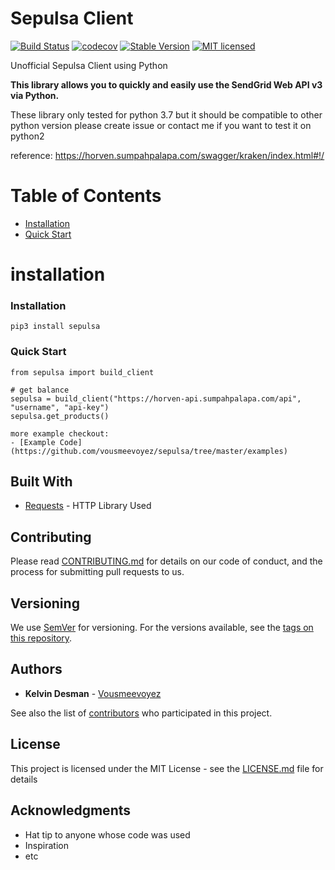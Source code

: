 # Sepulsa Client 
[![Build Status](https://github.com/vousmeevoyez/sepulsa/workflows/Python%20Pipeline/badge.svg)](https://github.com/vousmeevoyez/sepulsa/workflows/Python%20Pipeline/badge.svg)
[![codecov](https://codecov.io/gh/vousmeevoyez/sepulsa/branch/master/graph/badge.svg)](https://codecov.io/gh/vousmeevoyez/sepulsa)
[![Stable Version](https://img.shields.io/github/v/tag/vousmeevoyez/sepulsa)](https://img.shields.io/github/v/tag/vousmeevoyez/sepulsa)
[![MIT licensed](https://img.shields.io/badge/license-MIT-blue.svg)](./LICENSE.md)

Unofficial Sepulsa Client using Python 

**This library allows you to quickly and easily use the SendGrid Web API v3 via Python.**

These library only tested for python 3.7 but it should be compatible to other python version
please create issue or contact me if you want to test it on python2

reference: https://horven.sumpahpalapa.com/swagger/kraken/index.html#!/

# Table of Contents

* [Installation](#installation)
* [Quick Start](#quick-start)


# installation

### Installation
```
pip3 install sepulsa
```
### Quick Start
```
from sepulsa import build_client

# get balance
sepulsa = build_client("https://horven-api.sumpahpalapa.com/api", "username", "api-key")
sepulsa.get_products()

more example checkout:
- [Example Code](https://github.com/vousmeevoyez/sepulsa/tree/master/examples)

```

## Built With

* [Requests](https://requests.readthedocs.io/en/master/) - HTTP Library Used

## Contributing

Please read [CONTRIBUTING.md](https://gist.github.com/PurpleBooth/b24679402957c63ec426) for details on our code of conduct, and the process for submitting pull requests to us.

## Versioning

We use [SemVer](http://semver.org/) for versioning. For the versions available, see the [tags on this repository](https://github.com/your/project/tags). 

## Authors

* **Kelvin Desman** - [Vousmeevoyez](https://github.com/vousmeevoyez/)

See also the list of [contributors](https://github.com/your/project/contributors) who participated in this project.

## License

This project is licensed under the MIT License - see the [LICENSE.md](LICENSE.md) file for details

## Acknowledgments

* Hat tip to anyone whose code was used
* Inspiration
* etc
